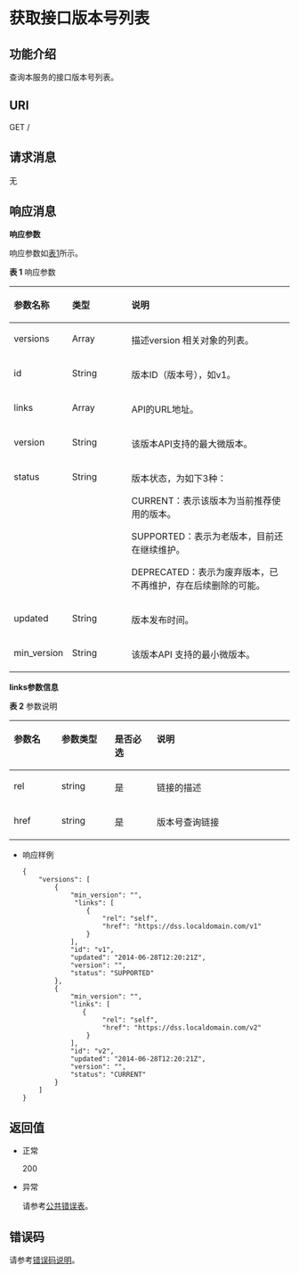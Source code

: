 # 获取接口版本号列表<a name="ZH-CN_TOPIC_0135409393"></a>

## 功能介绍<a name="section24767918"></a>

查询本服务的接口版本号列表。

## URI<a name="section60044343"></a>

GET /

## 请求消息<a name="section3528183"></a>

无

## 响应消息<a name="section31753649"></a>

**响应参数**

响应参数如[表1](#table796471395718)所示。

**表 1**  响应参数

<a name="table796471395718"></a>
<table><thead align="left"><tr id="row162215145574"><th class="cellrowborder" valign="top" width="19.72%" id="mcps1.2.4.1.1"><p id="p1222214105719"><a name="p1222214105719"></a><a name="p1222214105719"></a><span>参数名称</span></p>
</th>
<th class="cellrowborder" valign="top" width="21.42%" id="mcps1.2.4.1.2"><p id="p022181425719"><a name="p022181425719"></a><a name="p022181425719"></a><span>类型</span></p>
</th>
<th class="cellrowborder" valign="top" width="58.86%" id="mcps1.2.4.1.3"><p id="p122231485713"><a name="p122231485713"></a><a name="p122231485713"></a><span>说明</span></p>
</th>
</tr>
</thead>
<tbody><tr id="row222121445718"><td class="cellrowborder" valign="top" width="19.72%" headers="mcps1.2.4.1.1 "><p id="p52218141577"><a name="p52218141577"></a><a name="p52218141577"></a><span>versions</span></p>
</td>
<td class="cellrowborder" valign="top" width="21.42%" headers="mcps1.2.4.1.2 "><p id="p10221149576"><a name="p10221149576"></a><a name="p10221149576"></a><span>Array</span></p>
</td>
<td class="cellrowborder" valign="top" width="58.86%" headers="mcps1.2.4.1.3 "><p id="p202371415575"><a name="p202371415575"></a><a name="p202371415575"></a><span>描述</span><span>version </span><span>相关对象的列表</span>。</p>
</td>
</tr>
<tr id="row623121418573"><td class="cellrowborder" valign="top" width="19.72%" headers="mcps1.2.4.1.1 "><p id="p223111417573"><a name="p223111417573"></a><a name="p223111417573"></a><span>id</span></p>
</td>
<td class="cellrowborder" valign="top" width="21.42%" headers="mcps1.2.4.1.2 "><p id="p32391465713"><a name="p32391465713"></a><a name="p32391465713"></a><span>String</span></p>
</td>
<td class="cellrowborder" valign="top" width="58.86%" headers="mcps1.2.4.1.3 "><p id="p182311415572"><a name="p182311415572"></a><a name="p182311415572"></a><span>版本</span><span>ID</span><span>（版本号），如</span><span>v1</span>。</p>
</td>
</tr>
<tr id="row32381485717"><td class="cellrowborder" valign="top" width="19.72%" headers="mcps1.2.4.1.1 "><p id="p1523121414578"><a name="p1523121414578"></a><a name="p1523121414578"></a><span>links</span></p>
</td>
<td class="cellrowborder" valign="top" width="21.42%" headers="mcps1.2.4.1.2 "><p id="p92311416574"><a name="p92311416574"></a><a name="p92311416574"></a>Array</p>
</td>
<td class="cellrowborder" valign="top" width="58.86%" headers="mcps1.2.4.1.3 "><p id="p18231014205718"><a name="p18231014205718"></a><a name="p18231014205718"></a><span>API</span><span>的</span><span>URL</span><span>地址</span>。</p>
</td>
</tr>
<tr id="row12311455710"><td class="cellrowborder" valign="top" width="19.72%" headers="mcps1.2.4.1.1 "><p id="p18231814165715"><a name="p18231814165715"></a><a name="p18231814165715"></a><span>version</span></p>
</td>
<td class="cellrowborder" valign="top" width="21.42%" headers="mcps1.2.4.1.2 "><p id="p1723191485719"><a name="p1723191485719"></a><a name="p1723191485719"></a><span>String</span></p>
</td>
<td class="cellrowborder" valign="top" width="58.86%" headers="mcps1.2.4.1.3 "><p id="p423514105719"><a name="p423514105719"></a><a name="p423514105719"></a><span>该版本</span><span>API</span><span>支持的最大微版本。</span></p>
</td>
</tr>
<tr id="row1423101485719"><td class="cellrowborder" valign="top" width="19.72%" headers="mcps1.2.4.1.1 "><p id="p923914115716"><a name="p923914115716"></a><a name="p923914115716"></a><span>status</span></p>
</td>
<td class="cellrowborder" valign="top" width="21.42%" headers="mcps1.2.4.1.2 "><p id="p1424151435716"><a name="p1424151435716"></a><a name="p1424151435716"></a><span>String</span></p>
</td>
<td class="cellrowborder" valign="top" width="58.86%" headers="mcps1.2.4.1.3 "><p id="p14241614105712"><a name="p14241614105712"></a><a name="p14241614105712"></a><span>版本状态，为如下</span><span>3</span><span>种：</span></p>
<p id="p02431405713"><a name="p02431405713"></a><a name="p02431405713"></a><span>CURRENT</span><span>：表示该版本为当前推荐使用的版本</span>。</p>
<p id="p162481455711"><a name="p162481455711"></a><a name="p162481455711"></a><span>SUPPORTED</span><span>：表示为老版本，目前还在继续维护</span>。</p>
<p id="p724181455710"><a name="p724181455710"></a><a name="p724181455710"></a><span>DEPRECATED</span><span>：表示为废弃版本，已不再维护，存在后续删除的可能</span>。</p>
</td>
</tr>
<tr id="row624201412575"><td class="cellrowborder" valign="top" width="19.72%" headers="mcps1.2.4.1.1 "><p id="p424191416572"><a name="p424191416572"></a><a name="p424191416572"></a><span>updated</span></p>
</td>
<td class="cellrowborder" valign="top" width="21.42%" headers="mcps1.2.4.1.2 "><p id="p2024181411572"><a name="p2024181411572"></a><a name="p2024181411572"></a><span>String</span></p>
</td>
<td class="cellrowborder" valign="top" width="58.86%" headers="mcps1.2.4.1.3 "><p id="p172471405710"><a name="p172471405710"></a><a name="p172471405710"></a><span>版本发布时间。</span></p>
</td>
</tr>
<tr id="row02461445712"><td class="cellrowborder" valign="top" width="19.72%" headers="mcps1.2.4.1.1 "><p id="p162481420571"><a name="p162481420571"></a><a name="p162481420571"></a><span>min_version</span></p>
</td>
<td class="cellrowborder" valign="top" width="21.42%" headers="mcps1.2.4.1.2 "><p id="p8241614135714"><a name="p8241614135714"></a><a name="p8241614135714"></a><span>String</span></p>
</td>
<td class="cellrowborder" valign="top" width="58.86%" headers="mcps1.2.4.1.3 "><p id="p124161415718"><a name="p124161415718"></a><a name="p124161415718"></a><span>该版本</span><span>API </span><span>支持的最小微版本。</span></p>
</td>
</tr>
</tbody>
</table>

**links参数信息**

**表 2**  参数说明

<a name="zh-cn_topic_0060111075_table35183803523"></a>
<table><thead align="left"><tr id="zh-cn_topic_0060111075_row1099838503523"><th class="cellrowborder" valign="top" width="17%" id="mcps1.2.5.1.1"><p id="zh-cn_topic_0060111075_p1845402603523"><a name="zh-cn_topic_0060111075_p1845402603523"></a><a name="zh-cn_topic_0060111075_p1845402603523"></a>参数名</p>
</th>
<th class="cellrowborder" valign="top" width="19%" id="mcps1.2.5.1.2"><p id="zh-cn_topic_0060111075_p1838114303523"><a name="zh-cn_topic_0060111075_p1838114303523"></a><a name="zh-cn_topic_0060111075_p1838114303523"></a>参数类型</p>
</th>
<th class="cellrowborder" valign="top" width="15%" id="mcps1.2.5.1.3"><p id="zh-cn_topic_0060111075_p1247763303523"><a name="zh-cn_topic_0060111075_p1247763303523"></a><a name="zh-cn_topic_0060111075_p1247763303523"></a>是否必选</p>
</th>
<th class="cellrowborder" valign="top" width="49%" id="mcps1.2.5.1.4"><p id="zh-cn_topic_0060111075_p405534303523"><a name="zh-cn_topic_0060111075_p405534303523"></a><a name="zh-cn_topic_0060111075_p405534303523"></a>说明</p>
</th>
</tr>
</thead>
<tbody><tr id="zh-cn_topic_0060111075_row3649809103523"><td class="cellrowborder" valign="top" width="17%" headers="mcps1.2.5.1.1 "><p id="zh-cn_topic_0060111075_p355541903523"><a name="zh-cn_topic_0060111075_p355541903523"></a><a name="zh-cn_topic_0060111075_p355541903523"></a>rel</p>
</td>
<td class="cellrowborder" valign="top" width="19%" headers="mcps1.2.5.1.2 "><p id="zh-cn_topic_0060111075_p1955354003523"><a name="zh-cn_topic_0060111075_p1955354003523"></a><a name="zh-cn_topic_0060111075_p1955354003523"></a>string</p>
</td>
<td class="cellrowborder" valign="top" width="15%" headers="mcps1.2.5.1.3 "><p id="zh-cn_topic_0060111075_p4033287703523"><a name="zh-cn_topic_0060111075_p4033287703523"></a><a name="zh-cn_topic_0060111075_p4033287703523"></a>是</p>
</td>
<td class="cellrowborder" valign="top" width="49%" headers="mcps1.2.5.1.4 "><p id="zh-cn_topic_0060111075_p4573756603523"><a name="zh-cn_topic_0060111075_p4573756603523"></a><a name="zh-cn_topic_0060111075_p4573756603523"></a>链接的描述</p>
</td>
</tr>
<tr id="zh-cn_topic_0060111075_row898491303523"><td class="cellrowborder" valign="top" width="17%" headers="mcps1.2.5.1.1 "><p id="zh-cn_topic_0060111075_p5668937803523"><a name="zh-cn_topic_0060111075_p5668937803523"></a><a name="zh-cn_topic_0060111075_p5668937803523"></a>href</p>
</td>
<td class="cellrowborder" valign="top" width="19%" headers="mcps1.2.5.1.2 "><p id="zh-cn_topic_0060111075_p2843694403523"><a name="zh-cn_topic_0060111075_p2843694403523"></a><a name="zh-cn_topic_0060111075_p2843694403523"></a>string</p>
</td>
<td class="cellrowborder" valign="top" width="15%" headers="mcps1.2.5.1.3 "><p id="zh-cn_topic_0060111075_p2169113803523"><a name="zh-cn_topic_0060111075_p2169113803523"></a><a name="zh-cn_topic_0060111075_p2169113803523"></a>是</p>
</td>
<td class="cellrowborder" valign="top" width="49%" headers="mcps1.2.5.1.4 "><p id="zh-cn_topic_0060111075_p1215177703523"><a name="zh-cn_topic_0060111075_p1215177703523"></a><a name="zh-cn_topic_0060111075_p1215177703523"></a>版本号查询链接</p>
</td>
</tr>
</tbody>
</table>

-   响应样例

    ```
    {
        "versions": [
            {
                "min_version": "", 
                 "links": [
                    {
                        "rel": "self", 
                        "href": "https://dss.localdomain.com/v1"
                    }
                ], 
                "id": "v1", 
                "updated": "2014-06-28T12:20:21Z", 
                "version": "", 
                "status": "SUPPORTED"
            }, 
            {
                "min_version": "", 
                "links": [
                   {
                        "rel": "self", 
                        "href": "https://dss.localdomain.com/v2"
                    }
                ], 
                "id": "v2", 
                "updated": "2014-06-28T12:20:21Z", 
                "version": "", 
                "status": "CURRENT"
            }
        ]
    }
    ```


## 返回值<a name="section17347392"></a>

-   正常

    200

-   异常

    请参考[公共错误表](错误码说明.md#section10079864181756)。


## 错误码<a name="section1301606292226"></a>

请参考[错误码说明](错误码说明.md)。

